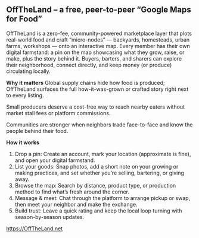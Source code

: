 ## OffTheLand – a free, peer-to-peer “Google Maps for Food”
OffTheLand is a zero-fee, community-powered marketplace layer that plots real-world food and craft “micro-nodes” — backyards, homesteads, urban farms, workshops — onto an interactive map.
Every member has their own digital farmstand: a pin on the map showcasing what they grow, raise, or make, plus the story behind it. Buyers, barters, and sharers can explore their neighborhood, connect directly, and keep money (or produce) circulating locally.

**Why it matters**
Global supply chains hide how food is produced; OffTheLand surfaces the full how-it-was-grown or crafted story right next to every listing.

Small producers deserve a cost-free way to reach nearby eaters without market stall fees or platform commissions.

Communities are stronger when neighbors trade face-to-face and know the people behind their food.

**How it works** 

1. Drop a pin: Create an account, mark your location (approximate is fine), and open your digital farmstand.
2. List your goods: Snap photos, add a short note on your growing or making practices, and set whether you’re selling, bartering, or giving away.
3. Browse the map: Search by distance, product type, or production method to find what’s fresh around the corner.
4. Message & meet: Chat through the platform to arrange pickup or swap, then meet your neighbor and make the exchange.
5. Build trust: Leave a quick rating and keep the local loop turning with season-by-season updates.

https://OffTheLand.net

